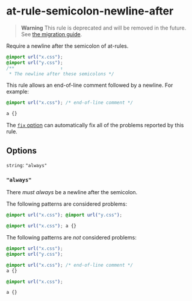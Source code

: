 # at-rule-semicolon-newline-after

> **Warning** This rule is deprecated and will be removed in the future. See [the migration guide](https://github.com/stylelint/stylelint/tree/15.2.0/docs/migration-guide/to-15.md).

Require a newline after the semicolon of at-rules.

<!-- prettier-ignore -->
```css
@import url("x.css");
@import url("y.css");
/**                 ↑
 * The newline after these semicolons */
```

This rule allows an end-of-line comment followed by a newline. For example:

<!-- prettier-ignore -->
```css
@import url("x.css"); /* end-of-line comment */

a {}
```

The [`fix` option](https://github.com/stylelint/stylelint/tree/15.2.0/docs/user-guide/options.md#fix) can automatically fix all of the problems reported by this rule.

## Options

`string`: `"always"`

### `"always"`

There _must always_ be a newline after the semicolon.

The following patterns are considered problems:

<!-- prettier-ignore -->
```css
@import url("x.css"); @import url("y.css");
```

<!-- prettier-ignore -->
```css
@import url("x.css"); a {}
```

The following patterns are _not_ considered problems:

<!-- prettier-ignore -->
```css
@import url("x.css");
@import url("y.css");
```

<!-- prettier-ignore -->
```css
@import url("x.css"); /* end-of-line comment */
a {}
```

<!-- prettier-ignore -->
```css
@import url("x.css");

a {}
```
